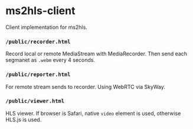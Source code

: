 # ms2hls-client

Client implementation for ms2hls.

### `/public/recorder.html`

Record local or remote MediaStream with MediaRecorder.
Then send each segmanet as `.webm` every 4 seconds.

### `/public/reporter.html`

For remote stream sends to recorder.
Using WebRTC via SkyWay.

### `/public/viewer.html`

HLS viewer.
If browser is Safari, native `video` element is used, otherwise HLS.js is used.
